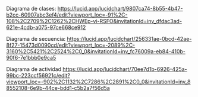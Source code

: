 Diagrama de clases:
https://lucid.app/lucidchart/9807ca74-8b55-4b47-b2cc-60907abc3ef4/edit?viewport_loc=-91%2C-108%2C2709%2C1262%2CHWEp-vi-RSFO&invitationId=inv_dfdac3ad-621e-4cdb-a075-97ce668ce912

Diagrama de secuencia:
https://lucid.app/lucidchart/256331ae-0bcd-42ae-8f27-15473d0090cd/edit?viewport_loc=-2089%2C-3160%2C5421%2C2524%2C0_0&invitationId=inv_fc76009a-eb84-410b-90f6-7e1bbb0e9ca5

Diagrama de actividad
https://lucid.app/lucidchart/70ee7d1b-6926-425a-99bc-223ccf56921c/edit?viewport_loc=-902%2C1132%2C7286%2C2891%2C0_0&invitationId=inv_88552108-6e9b-44ce-bdd1-c5b2a7f56d5a
